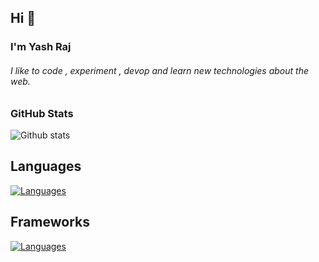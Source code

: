 <h2>Hi 🙌</h2>
<h3> I'm Yash Raj</h3>
<h6>I like to code , experiment , devop and learn new technologies about the web.</h6>
<h3>GitHub Stats</h3>

![Github stats](https://github-readme-stats.vercel.app/api?username=the-coderYash)

<h2>Languages</h2>

 [![Languages](https://skillicons.dev/icons?i=js,html,css,python,java)](https://skillicons.dev)

 <h2>Frameworks</h2>
 
 [![Languages](https://skillicons.dev/icons?i=angular,react,expressjs,tailwind)](https://skillicons.dev)
<!--
**the-coderYash/the-coderYash** is a ✨ _special_ ✨ repository because its `README.md` (this file) appears on your GitHub profile.

Here are some ideas to get you started:

- 🔭 I’m currently working on ...
- 🌱 I’m currently learning ...
- 👯 I’m looking to collaborate on ...
- 🤔 I’m looking for help with ...
- 💬 Ask me about ...
- 📫 How to reach me: ...
- 😄 Pronouns: ...
- ⚡ Fun fact: ...
-->
